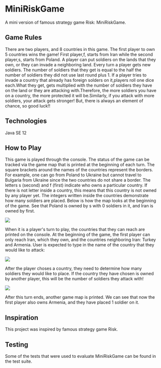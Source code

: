 # MiniRiskGame
A mini version of famous strategy game Risk: MiniRiskGame. 

## Game Rules
 There are two players, and 8 countries in this game.
 The first player to own 5 countries wins the game!
 First player,f, starts from Iran while the second player,s, starts from Poland.
 A player can put soldiers on the lands that they own, or they can invade a neighboring land.
 Every turn a player gets new soldiers. The number of soldiers that they get is equal to the half the number of soldiers they did not use last round plus 1.
 If a player tries to invade a country that already has foreign solders on it,players roll one dice each.What they get, gets multiplied with the number of soldiers they have on the land or they are attacking with.Therefore, the more soldiers you have on a country, the more protected it will be.Similarly, if you attack with more soldiers, your attack gets stronger! But, there is always an element of chance, so good luck!!

## Technologies

Java SE 12

## How to Play
This game is played through the console. The status of the game can be tracked via the game map that is printed at the beginning of each turn.  The square brackets around the names of the countries represent the borders. For example, one can go from Poland to Ukraine but cannot travel to Bulgaria from Ukraine since the two countries do not share a border. The letters s (second) and f (first) indicate who owns a particular country. If there is not letter inside a country, this means that this country is not owned by any player yet. The integers written inside the countries demonstrate how many soldiers are placed. Below is how the map looks at the beginning of the game. See that Poland is owned by s with 0 soldiers in it, and Iran is owned by first. 

![](images/a)

When it is a player's turn to play, the countries that they can reach are printed on the console. At the beginning of the game, the first player can only reach Iran, which they own, and the countries neighboring Iran: Turkey and Armenia. User is expected to type in the name of the country that they would like to attack: 

![](images/b)

After the player choses a country, they need to determine how many soldiers they would like to place. If the country they have chosen is owned by another player, this will be the number of soldiers they attack with!

![](images/c)

After this turn ends, another game map is printed. We can see that now the first player also owns Armenia, and they have placed 1 soldier on it. 


## Inspiration
This project was inspired by famous strategy game Risk. 

## Testing
Some of the tests that were used to evaluate MiniRiskGame can be found in the test suite. 



